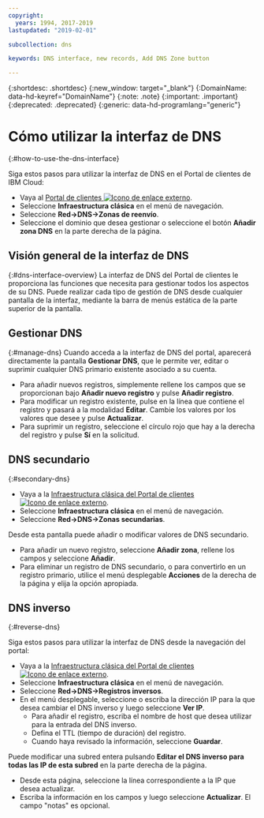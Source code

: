 ```yaml
---
copyright:
  years: 1994, 2017-2019
lastupdated: "2019-02-01"

subcollection: dns

keywords: DNS interface, new records, Add DNS Zone button

---
```



{:shortdesc: .shortdesc}
{:new_window: target="_blank"}
{:DomainName: data-hd-keyref="DomainName"}
{:note: .note}
{:important: .important}
{:deprecated: .deprecated}
{:generic: data-hd-programlang="generic"}

# Cómo utilizar la interfaz de DNS
{:#how-to-use-the-dns-interface}

Siga estos pasos para utilizar la interfaz de DNS en el Portal de clientes de IBM Cloud:

* Vaya al [Portal de clientes ![Icono de enlace externo](../../icons/launch-glyph.svg "Icono de enlace externo")](https://{DomainName}/).
* Seleccione **Infraestructura clásica** en el menú de navegación.
* Seleccione **Red->DNS->Zonas de reenvío**.
* Seleccione el dominio que desea gestionar o seleccione el botón **Añadir zona DNS** en la parte derecha de la página.

## Visión general de la interfaz de DNS
{:#dns-interface-overview}
La interfaz de DNS del Portal de clientes le proporciona las funciones que necesita para gestionar todos los aspectos de su DNS. Puede realizar cada tipo de gestión de DNS desde cualquier pantalla de la interfaz, mediante la barra de menús estática de la parte superior de la pantalla.

## Gestionar DNS
{:#manage-dns}
Cuando acceda a la interfaz de DNS del portal, aparecerá directamente la pantalla **Gestionar DNS**, que le permite ver, editar o suprimir cualquier DNS primario existente asociado a su cuenta.

* Para añadir nuevos registros, simplemente rellene los campos que se proporcionan bajo **Añadir nuevo registro** y pulse **Añadir registro**.
* Para modificar un registro existente, pulse en la línea que contiene el registro y pasará a la modalidad **Editar**. Cambie los valores por los valores que desee y pulse **Actualizar**.
* Para suprimir un registro, seleccione el círculo rojo que hay a la derecha del registro y pulse **Sí** en la solicitud.

## DNS secundario
{:#secondary-dns}

* Vaya a la [Infraestructura clásica del Portal de clientes ![Icono de enlace externo](../../icons/launch-glyph.svg "Icono de enlace externo")](https://{DomainName}/).
* Seleccione **Infraestructura clásica** en el menú de navegación.
* Seleccione **Red->DNS->Zonas secundarias**.

Desde esta pantalla puede añadir o modificar valores de DNS secundario.

* Para añadir un nuevo registro, seleccione **Añadir zona**, rellene los campos y seleccione **Añadir**.
* Para eliminar un registro de DNS secundario, o para convertirlo en un registro primario, utilice el menú desplegable **Acciones** de la derecha de la página y elija la opción apropiada.

## DNS inverso
{:#reverse-dns}

Siga estos pasos para utilizar la interfaz de DNS desde la navegación del portal:

* Vaya a la [Infraestructura clásica del Portal de clientes ![Icono de enlace externo](../../icons/launch-glyph.svg "Icono de enlace externo")](https://{DomainName}/).
* Seleccione **Infraestructura clásica** en el menú de navegación.
* Seleccione **Red->DNS->Registros inversos**.
* En el menú desplegable, seleccione o escriba la dirección IP para la que desea cambiar el DNS inverso y luego seleccione **Ver IP**.
  * Para añadir el registro, escriba el nombre de host que desea utilizar para la entrada del DNS inverso.
  * Defina el TTL (tiempo de duración) del registro.
  * Cuando haya revisado la información, seleccione **Guardar**.

Puede modificar una subred entera pulsando **Editar el DNS inverso para todas las IP de esta subred** en la parte derecha de la página.

* Desde esta página, seleccione la línea correspondiente a la IP que desea actualizar.
* Escriba la información en los campos y luego seleccione **Actualizar**. El campo "notas" es opcional.

<!--## Propagation Check

* Navigate to the [Customer Portal ![External link icon](../../icons/launch-glyph.svg "External link icon")](https://{DomainName}/).
* Select **Network > Tools**

On the page that loads, you can select from multiple tools; To check the propagation of your domain name through the DNS servers, use the bottom option.

* Enter the appropriate information into the fields, then select **Check DNS**
* After a few moments, the box to the right will update with the current DNS information for the domain.-->
